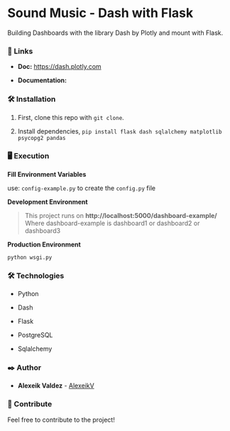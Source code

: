 # Sound Music - Dash with Flask

Building Dashboards with the library Dash by Plotly and mount with Flask.


### 🚀 Links


 * **Doc:** https://dash.plotly.com

 * **Documentation:** 



### 🛠 Installation



1. First, clone this repo with `git clone`.

2. Install dependencies, `pip install flask dash sqlalchemy matplotlib psycopg2 pandas`



### 🖥 Execution

**Fill Environment Variables**

use: `config-example.py` to create the `config.py` file 

**Development Environment**


>This project runs on **http://localhost:5000/dashboard-example/**
>Where dashboard-example is dashboard1 or dashboard2 or dashboard3 


**Production Environment**


`python wsgi.py`


### 🛠️ Technologies



  * Python

  * Dash
  
  * Flask

  * PostgreSQL
  
  * Sqlalchemy



### ✒️ Author



* **Alexeik Valdez** - [AlexeikV](https://github.com/AlexeikV)



### 🎁 Contribute


Feel free to contribute to the project!